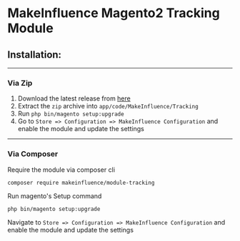 # MakeInfluence Magento2 Tracking Module

## Installation:

---

### Via Zip

1. Download the latest release from [here](https://github.com/makeinfluence/module-tracking/archive/refs/tags/0.1.3.zip) 
2. Extract the `zip` archive into `app/code/MakeInfluence/Tracking`
3. Run `php bin/magento setup:upgrade`
4. Go to `Store => Configuration => MakeInfluence Configuration` and enable the module and update the settings
---
### Via Composer

Require the module via composer cli
```
composer require makeinfluence/module-tracking
```
Run magento's Setup command
```
php bin/magento setup:upgrade
```
Navigate to `Store => Configuration => MakeInfluence Configuration` and enable the module and update the settings
